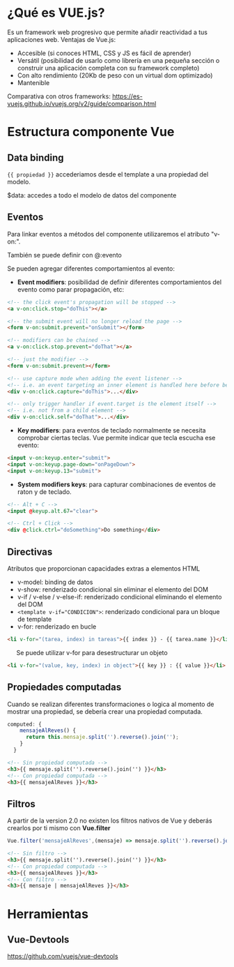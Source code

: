 # ¿Qué es VUE.js?

Es un framework web progresivo que permite añadir reactividad a tus aplicaciones web. Ventajas de Vue.js:

* Accesible (si conoces HTML, CSS y JS es fácil de aprender)
* Versátil (posibilidad de usarlo como librería en una pequeña sección o construir una aplicación completa con su framework completo)
* Con alto rendimiento (20Kb de peso con un virtual dom optimizado)
* Mantenible

Comparativa con otros frameworks: https://es-vuejs.github.io/vuejs.org/v2/guide/comparison.html

# Estructura componente Vue

## Data binding

```{{ propiedad }}``` accederiamos desde el template a una propiedad del modelo.

$data: accedes a todo el modelo de datos del componente

## Eventos

Para linkar eventos a métodos del componente utilizaremos el atributo "v-on:<evento>".

También se puede definir con @:evento

Se pueden agregar diferentes comportamientos al evento:

* **Event modifiers**: posibilidad de definir diferentes comportamientos del evento como parar propagación, etc:

```html
<!-- the click event's propagation will be stopped -->
<a v-on:click.stop="doThis"></a>

<!-- the submit event will no longer reload the page -->
<form v-on:submit.prevent="onSubmit"></form>

<!-- modifiers can be chained -->
<a v-on:click.stop.prevent="doThat"></a>

<!-- just the modifier -->
<form v-on:submit.prevent></form>

<!-- use capture mode when adding the event listener -->
<!-- i.e. an event targeting an inner element is handled here before being handled by that element -->
<div v-on:click.capture="doThis">...</div>

<!-- only trigger handler if event.target is the element itself -->
<!-- i.e. not from a child element -->
<div v-on:click.self="doThat">...</div>
```

* **Key modifiers**: para eventos de teclado normalmente se necesita comprobar ciertas teclas. Vue permite indicar que tecla escucha ese evento:

```html
<input v-on:keyup.enter="submit">
<input v-on:keyup.page-down="onPageDown">
<input v-on:keyup.13="submit">
```

* **System modifiers keys**: para capturar combinaciones de eventos de raton y de teclado.

```html
<!-- Alt + C -->
<input @keyup.alt.67="clear">

<!-- Ctrl + Click -->
<div @click.ctrl="doSomething">Do something</div>
```

## Directivas

Atributos que proporcionan capacidades extras a elementos HTML

* v-model: binding de datos
* v-show: renderizado condicional sin eliminar el elemento del DOM
* v-if / v-else / v-else-if: renderizado condicional eliminando el elemento del DOM
* ```<template v-if="CONDICION">```: renderizado condicional para un bloque de template
* v-for: renderizado en bucle

```html
<li v-for="(tarea, index) in tareas">{{ index }} - {{ tarea.name }}</li>
```
&ensp;&ensp;&ensp;Se puede utilizar v-for para desestructurar un objeto

```html
<li v-for="(value, key, index) in object">{{ key }} : {{ value }}</li>
```

## Propiedades computadas

Cuando se realizan diferentes transformaciones o logica al momento de mostrar una propiedad, se debería crear una propiedad computada.

```javascript
computed: {
    mensajeAlReves() {
      return this.mensaje.split('').reverse().join('');
    }
  }
```
```html
<!-- Sin propiedad computada -->
<h3>{{ mensaje.split('').reverse().join('') }}</h3>
<!-- Con propiedad computada -->
<h3>{{ mensajeAlReves }}</h3>
```

## Filtros
A partir de la version 2.0 no existen los filtros nativos de Vue y deberás crearlos por ti mismo con **Vue.filter**

```javascript
Vue.filter('mensajeAlReves',(mensaje) => mensaje.split('').reverse().join(''))
```
```html
<!-- Sin filtro -->
<h3>{{ mensaje.split('').reverse().join('') }}</h3>
<!-- Con propiedad computada -->
<h3>{{ mensajeAlReves }}</h3>
<!-- Con filtro -->
<h3>{{ mensaje | mensajeAlReves }}</h3>
```


# Herramientas
## Vue-Devtools

https://github.com/vuejs/vue-devtools